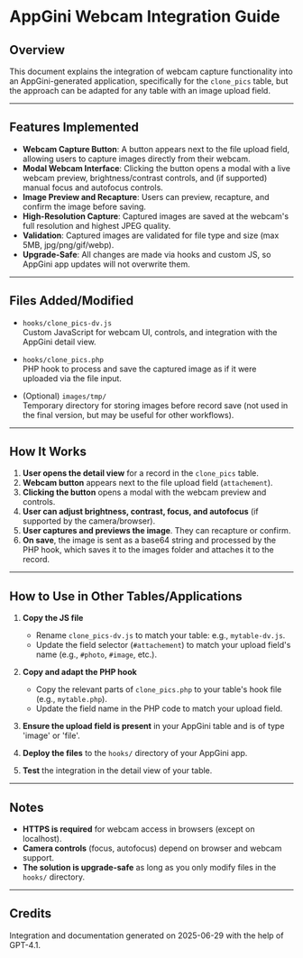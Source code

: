 
# AppGini Webcam Integration Guide

## Overview
This document explains the integration of webcam capture functionality into an AppGini-generated application, specifically for the `clone_pics` table, but the approach can be adapted for any table with an image upload field.

---

## Features Implemented
- **Webcam Capture Button**: A button appears next to the file upload field, allowing users to capture images directly from their webcam.
- **Modal Webcam Interface**: Clicking the button opens a modal with a live webcam preview, brightness/contrast controls, and (if supported) manual focus and autofocus controls.
- **Image Preview and Recapture**: Users can preview, recapture, and confirm the image before saving.
- **High-Resolution Capture**: Captured images are saved at the webcam's full resolution and highest JPEG quality.
- **Validation**: Captured images are validated for file type and size (max 5MB, jpg/png/gif/webp).
- **Upgrade-Safe**: All changes are made via hooks and custom JS, so AppGini app updates will not overwrite them.

---

## Files Added/Modified

- `hooks/clone_pics-dv.js`  
  Custom JavaScript for webcam UI, controls, and integration with the AppGini detail view.

- `hooks/clone_pics.php`  
  PHP hook to process and save the captured image as if it were uploaded via the file input.

- (Optional) `images/tmp/`  
  Temporary directory for storing images before record save (not used in the final version, but may be useful for other workflows).

---

## How It Works

1. **User opens the detail view** for a record in the `clone_pics` table.
2. **Webcam button** appears next to the file upload field (`attachement`).
3. **Clicking the button** opens a modal with the webcam preview and controls.
4. **User can adjust brightness, contrast, focus, and autofocus** (if supported by the camera/browser).
5. **User captures and previews the image**. They can recapture or confirm.
6. **On save**, the image is sent as a base64 string and processed by the PHP hook, which saves it to the images folder and attaches it to the record.

---

## How to Use in Other Tables/Applications

1. **Copy the JS file**
   - Rename `clone_pics-dv.js` to match your table: e.g., `mytable-dv.js`.
   - Update the field selector (`#attachement`) to match your upload field's name (e.g., `#photo`, `#image`, etc.).

2. **Copy and adapt the PHP hook**
   - Copy the relevant parts of `clone_pics.php` to your table's hook file (e.g., `mytable.php`).
   - Update the field name in the PHP code to match your upload field.

3. **Ensure the upload field is present** in your AppGini table and is of type 'image' or 'file'.

4. **Deploy the files** to the `hooks/` directory of your AppGini app.

5. **Test** the integration in the detail view of your table.

---

## Notes
- **HTTPS is required** for webcam access in browsers (except on localhost).
- **Camera controls** (focus, autofocus) depend on browser and webcam support.
- **The solution is upgrade-safe** as long as you only modify files in the `hooks/` directory.

---

## Credits
Integration and documentation generated on 2025-06-29 with the help of GPT-4.1.
